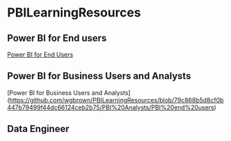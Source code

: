 # PBILearningResources


## Power BI for End users
[Power BI for End Users](https://github.com/wgbrown/PBILearningResources/blob/85bfbc046233e3a217ba11c932f88f6d4a1405a9/End%20Users/End%20Users)

## Power BI for Business Users and Analysts
[Power BI for Business Users and Analysts] (https://github.com/wgbrown/PBILearningResources/blob/79c868b5d8cf0b447b79499f44dc66124ceb2b75/PBI%20Analysts/PBI%20end%20users)



## Data Engineer


## 
